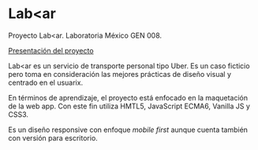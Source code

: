 # Lab<ar
Proyecto Lab&lt;ar. Laboratoria México GEN 008.

[Presentación del proyecto](https://laboratoria.github.io/MEX008-labcar/)

Lab&lt;ar es un servicio de transporte personal tipo Uber. Es un caso ficticio pero toma en consideración las mejores prácticas de diseño visual y centrado en el usuarix.

En términos de aprendizaje, el proyecto está enfocado en la maquetación de la web app. Con este fin utiliza HMTL5, JavaScript ECMA6, Vanilla JS y CSS3.

Es un diseño responsive con enfoque <i>mobile first</i> aunque cuenta también con versión para escritorio.